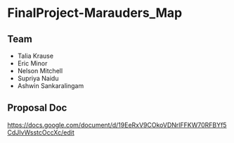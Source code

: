 # FinalProject-Marauders_Map

## Team
* Talia Krause
* Eric Minor
* Nelson Mitchell
* Supriya Naidu
* Ashwin Sankaralingam

## Proposal Doc
https://docs.google.com/document/d/19EeRxV9COkoVDNrlFFKW70RFBYf5CdJIvWsstcOccXc/edit
